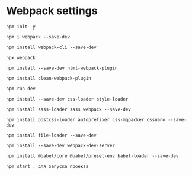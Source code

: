 # Webpack settings    
```
npm init -y
```
```
npm i webpack --save-dev
```
```
npm install webpack-cli --save-dev
```
```
npx webpack
```
```
npm install --save-dev html-webpack-plugin
```
```
npm install clean-webpack-plugin
```
```
npm run dev
```
```
npm install --save-dev css-loader style-loader
```
```
npm install sass-loader sass webpack --save-dev
```
```
npm install postcss-loader autoprefixer css-mqpacker cssnano --save-dev
```
```
npm install file-loader --save-dev
```
```
npm install --save-dev webpack-dev-server
```
```
npm install @babel/core @babel/preset-env babel-loader --save-dev
```
```
npm start , для запуска проекта
```